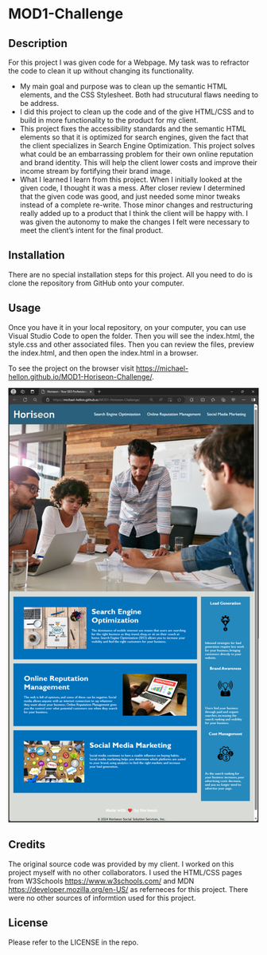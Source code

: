 # MOD1-Challenge

## Description

For this project I was given code for a Webpage. My task was to refractor the code to clean it up without changing its functionality.

- My main goal and purpose was to clean up the semantic HTML elements, and the CSS Stylesheet. Both had strucutural flaws needing to be address.
- I did this project to clean up the code and of the give HTML/CSS and to build in more functionality to the product for my client.
- This project fixes the accessibility standards and the semantic HTML elements so that it is optimized for search engines, given the fact that the client specializes in Search Engine Optimization. This project solves what could be an embarrassing problem for their own online reputation and brand identity. This will help the client lower costs and improve their income stream by fortifying their brand image.
- What I learned I learn from this project. When I initially looked at the given code, I thought it was a mess. After closer review I determined that the given code was good, and just needed some minor tweaks instead of a complete re-write. Those minor changes and restructuring really added up to a product that I think the client will be happy with. I was given the autonomy to make the changes I felt were necessary to meet the client’s intent for the final product.

## Installation

There are no special installation steps for this project. All you need to do is clone the repository from GitHub onto your computer.

## Usage

Once you have it in your local repository, on your computer, you can use Visual Studio Code to open the folder. Then you will see the index.html, the style.css and other associated files. Then you can review the files, preview the index.html, and then open the index.html in a browser.

To see the project on the browser visit <https://michael-hellon.github.io/MOD1-Horiseon-Challenge/>.


![screenshot](/assets/images/screenshot.png)


## Credits

The original source code was provided by my client. I worked on this project myself with no other collaborators. I used the HTML/CSS pages from W3Schools <https://www.w3schools.com/> and MDN <https://developer.mozilla.org/en-US/> as referneces for this project. There were no other sources of informtion used for this project.

## License

Please refer to the LICENSE in the repo.